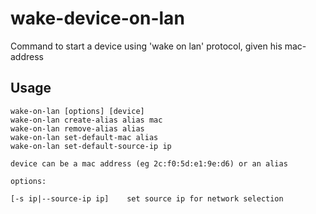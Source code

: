 # wake-device-on-lan

Command to start a device using 'wake on lan' protocol, given his mac-address

## Usage
```
wake-on-lan [options] [device]
wake-on-lan create-alias alias mac
wake-on-lan remove-alias alias
wake-on-lan set-default-mac alias
wake-on-lan set-default-source-ip ip

device can be a mac address (eg 2c:f0:5d:e1:9e:d6) or an alias

options:

[-s ip|--source-ip ip]    set source ip for network selection
```
